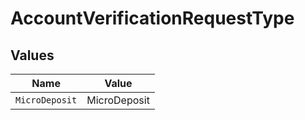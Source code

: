 # AccountVerificationRequestType


## Values

| Name           | Value          |
| -------------- | -------------- |
| `MicroDeposit` | MicroDeposit   |